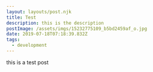 ```yaml
---
layout: layouts/post.njk
title: Test
description: this is the description
postImage: /assets/imgs/15232775109_b5bd2459af_o.jpg
date: 2019-07-18T07:18:39.832Z
tags:
  - development
---
```

this is a test post
